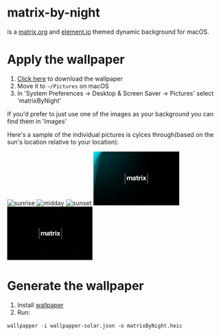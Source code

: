 # matrix-by-night
 is a [matrix.org](http://matrix.org) and [element.io](http://element.io) themed dynamic background for macOS.

# Apply the wallpaper
1. [Click here](https://github.com/langleyd/matrix-by-night/raw/main/matrixByNight.heic) to download the wallpaper
2. Move it to `~/Pictures` on macOS
3. In 'System Preferences -> Desktop & Screen Saver -> Pictures' select 'matrixByNight'

If you'd prefer to just use one of the images as your background you can find them in 'Images'

Here's a sample of the individual pictures is cylces through(based on the sun's location relative to your location):

<img width="200" alt="sunrise" src="Images/sunrise.png?raw=true"> <img width="200" alt="midday" src="Images/midday.png?raw=true">
<img width="200" alt="sunset" src="Images/sunset.png?raw=true"> <img width="200" alt="nighttime" src="Images/nighttime.png?raw=true">
<img width="200" alt="midnight" src="Images/midnight.png?raw=true">

# Generate the wallpaper
1. Install [wallpaper](https://github.com/mczachurski/wallpapper)
2. Run:
```
wallpapper -i wallpapper-solar.json -o matrixByNight.heic
```
